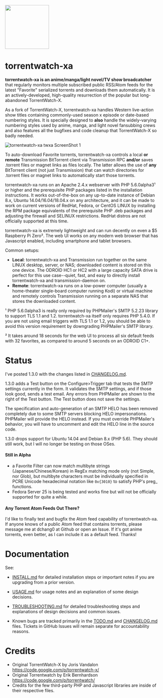 <img src="http://silverlakecorp.com/torrentwatch-xa/torrentwatch-xa-logo144.png" width="144" height="144"/>

torrentwatch-xa
===============

__torrentwatch-xa is an anime/manga/light novel/TV show broadcatcher__ that regularly monitors multiple subscribed public RSS/Atom feeds for the latest "Favorite" serialized torrents and downloads them automatically. It is an actively-developed, high-quality resurrection of the popular but long-abandoned TorrentWatch-X.

As a fork of TorrentWatch-X, torrentwatch-xa handles Western live-action show titles containing commonly-used season x episode or date-based numbering styles. It is specially designed to __also__ handle the widely-varying numbering styles used by anime, manga, and light novel fansubbing crews and also features all the bugfixes and code cleanup that TorrentWatch-X so badly needed.

![torrentwatch-xa twxa ScreenShot 1](http://silverlakecorp.com/torrentwatch-xa/twxaScreenShot1.png)

To auto-download Favorite torrents, torrentwatch-xa controls a local __or remote__ Transmission BitTorrent client via Transmission RPC __and/or__ saves .torrent files or magnet links as files locally. The latter allows the use of __any__ BitTorrent client (not just Transmission) that can watch directories for .torrent files or magnet links to automatically start those torrents.

torrentwatch-xa runs on an Apache 2.4.x webserver with PHP 5.6.0alpha3&sup1; or higher and the prerequisite PHP packages listed in the installation instructions. It works out-of-the-box on any up-to-date instance of Debian 8.x, Ubuntu 14.04/16.04/18.04.x on any architecture, and it can be made to work on current versions of RedHat, Fedora, or CentOS LINUX by installing the RPM package equivalents of the prerequisite PHP .deb packages and adjusting the firewall and SELINUX restrictions. RedHat distros are not officially supported at this time.

torrentwatch-xa is extremely lightweight and can run decently on even a $5 Raspberry Pi Zero&sup2;. The web UI works on any modern web browser that has Javascript enabled, including smartphone and tablet browsers.

Common setups:

- __Local__: torrentwatch-xa and Transmission run together on the same LINUX desktop, server, or NAS; downloaded content is stored on this one device. The ODROID HC1 or HC2 with a large capacity SATA drive is perfect for this use case--quiet, fast, and easy to directly install torrentwatch-xa and transmission-daemon on.
- __Remote__: torrentwatch-xa runs on a low-power computer (usually a home-theater single-board computer running Kodi) or virtual machine and remotely controls Transmission running on a separate NAS that stores the downloaded content.


&sup1; PHP 5.6.0alpha3 is really only required by PHPMailer's SMTP 5.2.23 library to support TLS 1.1 and 1.2. torrentwatch-xa itself only requires PHP 5.4.0. If you are not using email triggers with TLS 1.1 or 1.2, you should be able to avoid this version requirement by downgrading PHPMailer's SMTP library.

&sup2; It takes around 18 seconds for the web UI to process all six default feeds with 32 favorites, as compared to around 5 seconds on an ODROID C1+.

Status
===============

I've posted 1.3.0 with the changes listed in [CHANGELOG.md](CHANGELOG.md).

1.3.0 adds a Test button on the Configure>Trigger tab that tests the SMTP settings currently in the form. It validates the SMTP settings, and if those look good, sends a test email. Any errors from PHPMailer are shown to the right of the Test button. The Test button does not save the settings.

The specification and auto-generation of an SMTP HELO has been removed completely due to some SMTP servers blocking HELO impersonations. PHPMailer will provide the HELO instead. If you must override PHPMailer's behavior, you will have to uncomment and edit the HELO line in the source code.

1.3.0 drops support for Ubuntu 14.04 and Debian 8.x (PHP 5.6). They should still work, but I will no longer be testing on those OSes.

#### Still in Alpha

- a Favorite Filter can now match multibyte strings (Japanese/Chinese/Korean) in RegEx matching mode only (not Simple, nor Glob), but multibyte characters must be individually specified in PCRE Unicode hexadecimal notation like `0x{3010}` to satisfy PHP's preg_ functions.
- Fedora Server 25 is being tested and works fine but will not be officially supported for quite a while.

#### Any Torrent Atom Feeds Out There?

I'd like to finally test and bugfix the Atom feed capability of torrentwatch-xa. If anyone knows of a public Atom feed that contains torrents, please message me at dchang0 at Github or open an Issue. If it's got anime torrents, even better, as I can include it as a default feed. Thanks!

Documentation
===============

See:

- [INSTALL.md](INSTALL.md) for detailed installation steps or important notes if you are upgrading from a prior version.

- [USAGE.md](USAGE.md) for usage notes and an explanation of some design decisions.

- [TROUBLESHOOTING.md](TROUBLESHOOTING.md) for detailed troubleshooting steps and explanations of design decisions and common issues.

- Known bugs are tracked primarily in the [TODO.md](TODO.md) and [CHANGELOG.md](CHANGELOG.md) files. Tickets in GitHub Issues will remain separate for accountability reasons.

Credits
===============

- Original TorrentWatch-X by Joris Vandalon https://code.google.com/p/torrentwatch-x/
- Original Torrentwatch by Erik Bernhardson https://code.google.com/p/torrentwatch/
- Credits for the few third-party PHP and Javascript libraries are inside of their respective files.